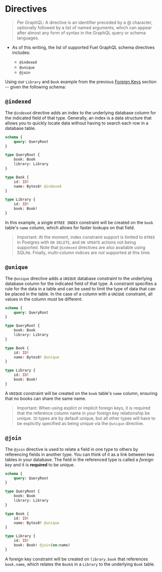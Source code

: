 # Directives

> Per GraphQL: A directive is an identifier preceded by a @ character, optionally followed by a list of named arguments, which can appear after almost any form of syntax in the GraphQL query or schema languages.

- As of this writing, the list of supported Fuel GraphQL schema directives includes:

  - `@indexed`
  - `@unique`
  - `@join`

Using our `Library` and `Book` example from the previous [Foreign Keys](../database/foreign-keys.md) section -- given the following schema:

## `@indexed`

The `@indexed` directive adds an index to the underlying database column for the indicated field of that type. Generally, an index is a data structure that allows you to quickly locate data without having to search each row in a database table.

```graphql
schema {
    query: QueryRoot
}

type QueryRoot {
    book: Book
    library: Library
}

type Book {
    id: ID!
    name: Bytes8! @indexed
}

type Library {
    id: ID!
    book: Book!
}
```

In this example, a single `BTREE INDEX` constraint will be created on the `book` table's `name` column, which allows for faster lookups on that field.

> Important: At the moment, index constraint support is limited to `BTREE` in Postgres with `ON DELETE`, and `ON UPDATE` actions not being supported. Note that `@indexed` directives are also available using SQLite. Finally, multi-column indices are _not_ supported at this time.

## `@unique`

The `@unique` directive adds a `UNIQUE` database constraint to the underlying database column for the indicated field of that type. A constraint specifies a rule for the data in a table and can be used to limit the type of data that can be placed in the table. In the case of a column with a `UNIQUE` constraint, all values in the column must be different.

```graphql
schema {
    query: QueryRoot
}

type QueryRoot {
    book: Book
    library: Library
}

type Book {
    id: ID!
    name: Bytes8! @unique
}

type Library {
    id: ID!
    book: Book!
}
```

A `UNIQUE` constraint will be created on the `book` table's `name` column, ensuring that no books can share the same name.

> Important: When using explict or implicit foreign keys, it is required that the reference column name in your foreign key relationship be unique. `ID` types are by default unique, but all other types will have to be explicitly specified as being unique via the `@unique` directive.

## `@join`

The `@join` directive is used to relate a field in one type to others by referencing fields in another type. You can think of it as a link between two tables in your database. The field in the referenced type is called a _foreign key_ and it is **required** to be unique.

```graphql
schema {
    query: QueryRoot
}

type QueryRoot {
    book: Book
    library: Library
}

type Book {
    id: ID!
    name: Bytes8! @unique
}

type Library {
    id: ID!
    book: Book! @join(on:name)
}
```

A foreign key constraint will be created on `library.book` that references `book.name`, which relates the `Book`s in a `Library` to the underlying `Book` table.
